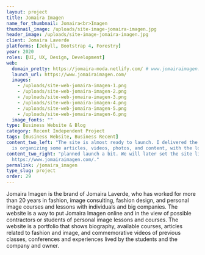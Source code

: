 ```yaml
---
layout: project
title: Jomaira Imagen
name_for_thumbnail: Jomaira<br>Imagen
thumbnail_image: /uploads/site-image-jomaira-imagen.jpg
header_image: /uploads/site-image-jomaira-imagen.jpg
client: Jomaira Laverde
platforms: [Jekyll, Bootstrap 4, Forestry]
year: 2020
roles: [UI, UX, Design, Development]
web:
  domain_pretty: https://jomaira-moda.netlify.com/ # www.jomairaimagen.com
  launch_url: https://www.jomairaimagen.com/
  images:
    - /uploads/site-web-jomaira-imagen-1.png
    - /uploads/site-web-jomaira-imagen-2.png
    - /uploads/site-web-jomaira-imagen-3.png
    - /uploads/site-web-jomaira-imagen-4.png
    - /uploads/site-web-jomaira-imagen-5.png
    - /uploads/site-web-jomaira-imagen-6.png
  image_fonts: ""
type: Business Website & Blog
category: Recent Independent Project
tags: [Business Website, Business Recent]
content_two_left: "The site is almost ready to launch. I delivered the site and backend, the owner
  is organizing some articles, videos, photos, and content, with the lockdown having delayed the"
content_two_right: "planned launch a bit. We will later set the site live in the current domain:
  https://www.jomairaimagen.com/."
permalink: /jomaira_imagen
type_slug: project
order: 29
---
```


Jomaira Imagen is the brand of Jomaira Laverde, who has worked for more than 20 years in fashion, image consulting, fashion design, and personal image courses and lessons with individuals and big companies. The website is a way to put Jomaira Imagen online and in the view of possible contractors or students of personal image lessons and courses. The website is a portfolio that shows biography, available courses, articles related to fashion and image, and commemorative videos of previous classes, conferences and experiences lived by the students and the company and owner.

<!--Jomaira Imagen is a blog and portafolio for the client Jomaira Laverde who is the head of this fashion brand. Jomaira Laverde has worked and been surounded by fashion had fashion design the mayor part of her life. Now she teaches fashion, good manners in different situations of business and life, and image for entrepeneurs and big companies.-->